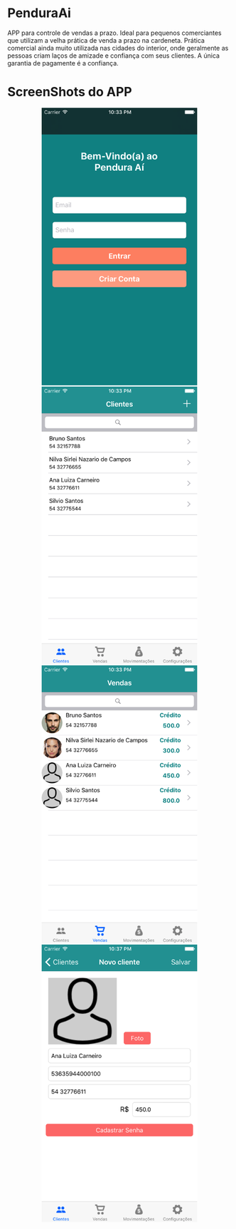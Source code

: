 # PenduraAi
APP para controle de vendas a prazo. 
Ideal para pequenos comerciantes que utilizam a velha prática de venda a prazo na cardeneta.
Prática comercial ainda muito utilizada nas cidades do interior, onde geralmente as pessoas criam laços de amizade e confiança
com seus clientes. A única garantia de pagamente é a confiança.

# ScreenShots do APP

<p align="center">
  <img src="https://raw.githubusercontent.com/carinapereira/PenduraAi/master/screenshotlogin.png" width="350"/>
  <img src="https://raw.githubusercontent.com/carinapereira/PenduraAi/master/screenshotclient.png" width="350"/>
  <img src="https://raw.githubusercontent.com/carinapereira/PenduraAi/master/screenshotvendas.png" width="350"/>
  <img src="https://raw.githubusercontent.com/carinapereira/PenduraAi/master/screenshotcadusu.png" width="350"/>
</p>
